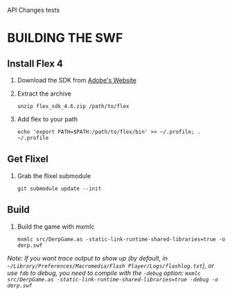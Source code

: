 API Changes tests

BUILDING THE SWF
================

Install Flex 4
--------------
1. Download the SDK from [Adobe's Website][1]
2. Extract the archive

    `unzip flex_sdk_4.6.zip /path/to/flex`

3. Add flex to your path

    `echo 'export PATH=$PATH:/path/to/flex/bin' >> ~/.profile; . ~/.profile`

Get Flixel
----------
1. Grab the flixel submodule

   `git submodule update --init`

Build
-----
1. Build the game with mxmlc

    `mxmlc src/DerpGame.as -static-link-runtime-shared-libraries=true -o derp.swf`

*Note: If you want trace output to show up (by default, in `~/Library/Preferences/Macromedia/Flash Player/Logs/flashlog.txt`), or use `fdb` to debug, you need to compile with the `-debug` option: `mxmlc src/DerpGame.as -static-link-runtime-shared-libraries=true -debug -o derp.swf`*

[1]: http://www.adobe.com/devnet/flex/flex-sdk-download.html "Adobe Flex SDK"
